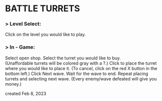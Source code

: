 # BATTLE TURRETS
### > Level Select:
Click on the level you would like to play.
### > In - Game:
Select open shop. Select the turret you would like to buy.  
(Unaffordable turrets will be colored gray with a ?.)
Click to place the turret where you would like to place it.
(To cancel, click on the red X button in the bottom left.)
Click Next wave. Wait for the wave to end. Repeat placing turrets and selecting next wave. (Every enemy/wave defeated will give you money.)

created Feb 8, 2023
